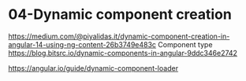 # 04-Dynamic component creation

https://medium.com/@piyalidas.it/dynamic-component-creation-in-angular-14-using-ng-content-26b3749e483c
Component type
https://blog.bitsrc.io/dynamic-components-in-angular-9ddc346e2742

https://angular.io/guide/dynamic-component-loader

